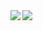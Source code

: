 
<!--
**hello283/hello283** is a ✨ _special_ ✨ repository because its `README.md` (this file) appears on your GitHub profile.

Here are some ideas to get you started:

- 🔭 I’m currently working on ...
- 🌱 I’m currently learning ...
- 👯 I’m looking to collaborate on ...
- 🤔 I’m looking for help with ...
- 💬 Ask me about ...
- 📫 How to reach me: ...
- 😄 Pronouns: ...
- ⚡ Fun fact: ...
-->

<a href="https://github.com/hello283">
  <img align="left" src="https://github-readme-stats.vercel.app/api?username=hello283" />
</a>
<a href="https://github.com/hello283">
  <img align="left" src="https://github-readme-stats.vercel.app/api/top-langs/?username=hello283" />
</a>
